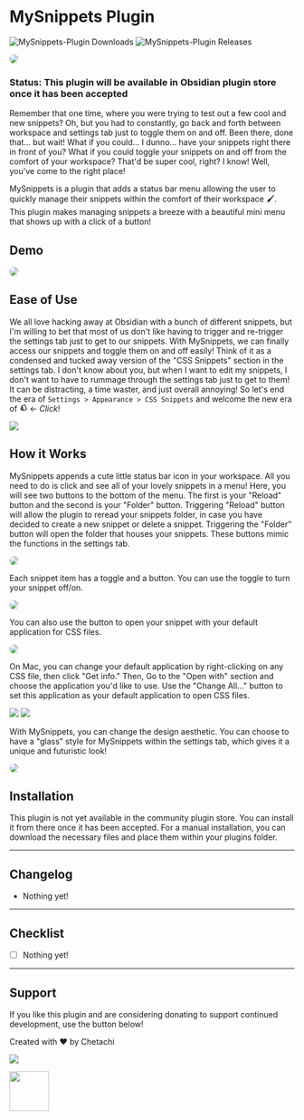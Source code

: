 # MySnippets Plugin

![MySnippets-Plugin Downloads](https://img.shields.io/github/downloads/chetachiezikeuzor/MySnippets-Plugin/total.svg)
![MySnippets-Plugin Releases](https://img.shields.io/github/v/release/chetachiezikeuzor/MySnippets-Plugin)

<img src="https://raw.githubusercontent.com/chetachiezikeuzor/MySnippets-Plugin/master/assets/MySnippets.png" style=" box-shadow: 0 2px 8px 0 var(--background-modifier-border); border-radius: 8px; ">

### Status: This plugin will be available in Obsidian plugin store once it has been accepted

Remember that one time, where you were trying to test out a few cool and new snippets? Oh, but you had to constantly, go back and forth between workspace and settings tab just to toggle them on and off. Been there, done that… but wait! What if you could… I dunno… have your snippets right there in front of you? What if you could toggle your snippets on and off from the comfort of your workspace? That'd be super cool, right? I know! Well, you've come to the right place!

MySnippets is a plugin that adds a status bar menu allowing the user to quickly manage their snippets within the comfort of their workspace 🖌. This plugin makes managing snippets a breeze with a beautiful mini menu that shows up with a click of a button!

## Demo

<img src="https://raw.githubusercontent.com/chetachiezikeuzor/MySnippets-Plugin/master/assets/demo2.gif" style=" box-shadow: 0 2px 8px 0 var(--background-modifier-border); border-radius: 8px; ">

## Ease of Use

We all love hacking away at Obsidian with a bunch of different snippets, but I'm willing to bet that most of us don't like having to trigger and re-trigger the settings tab just to get to our snippets. With MySnippets, we can finally access our snippets and toggle them on and off easily! Think of it as a condensed and tucked away version of the "CSS Snippets" section in the settings tab. I don't know about you, but when I want to edit my snippets, I don't want to have to rummage through the settings tab just to get to them! It can be distracting, a time waster, and just overall annoying! So let's end the era of `Settings > Appearance > CSS Snippets` and welcome the new era of <svg xmlns="http://www.w3.org/2000/svg" viewBox="0 0 24 24" stroke-width="0" stroke-linecap="round" stroke-linejoin="round" height="1em" width="1em"><path d="M5.764 8l-.295-.73a1 1 0 0 1 .553-1.302l9.272-3.746a1 1 0 0 1 1.301.552l5.62 13.908a1 1 0 0 1-.553 1.302L12.39 21.73a1 1 0 0 1-1.302-.553L11 20.96V21H7a1 1 0 0 1-1-1v-.27l-3.35-1.353a1 1 0 0 1-.552-1.302L5.764 8zM8 19h2.209L8 13.533V19zm-2-6.244l-1.673 4.141L6 17.608v-4.852zm1.698-5.309l4.87 12.054l7.418-2.997l-4.87-12.053l-7.418 2.996zm2.978 2.033a1 1 0 1 1-.749-1.855a1 1 0 0 1 .75 1.855z" fill="currentColor"/></svg> ← _Click_!

<img src="https://raw.githubusercontent.com/chetachiezikeuzor/MySnippets-Plugin/master/assets/image1.png" >

## How it Works

MySnippets appends a cute little status bar icon in your workspace. All you need to do is click and see all of your lovely snippets in a menu! Here, you will see two buttons to the bottom of the menu. The first is your "Reload" button and the second is your "Folder" button. Triggering "Reload" button will allow the plugin to reread your snippets folder, in case you have decided to create a new snippet or delete a snippet. Triggering the "Folder" button will open the folder that houses your snippets. These buttons mimic the functions in the settings tab.

<img src="https://raw.githubusercontent.com/chetachiezikeuzor/MySnippets-Plugin/master/assets/demo5.gif" style=" box-shadow: 0 2px 8px 0 var(--background-modifier-border); border-radius: 8px; ">

Each snippet item has a toggle and a button. You can use the toggle to turn your snippet off/on.

<img src="https://raw.githubusercontent.com/chetachiezikeuzor/MySnippets-Plugin/master/assets/demo2.gif" style=" box-shadow: 0 2px 8px 0 var(--background-modifier-border); border-radius: 8px; ">

You can also use the button to open your snippet with your default application for CSS files.

<img src="https://raw.githubusercontent.com/chetachiezikeuzor/MySnippets-Plugin/master/assets/demo3.gif" style=" box-shadow: 0 2px 8px 0 var(--background-modifier-border); border-radius: 8px; ">

On Mac, you can change your default application by right-clicking on any CSS file, then click "Get info." Then, Go to the "Open with" section and choose the application you'd like to use. Use the "Change All..." button to set this application as your default application to open CSS files.

<img src="https://raw.githubusercontent.com/chetachiezikeuzor/MySnippets-Plugin/master/assets/getInfo.png">

<img src="https://raw.githubusercontent.com/chetachiezikeuzor/MySnippets-Plugin/master/assets/setDefault.png">

With MySnippets, you can change the design aesthetic. You can choose to have a "glass" style for MySnippets within the settings tab, which gives it a unique and futuristic look!

<img src="https://raw.githubusercontent.com/chetachiezikeuzor/MySnippets-Plugin/master/assets/defaultApp.png" style=" box-shadow: 0 2px 8px 0 var(--background-modifier-border); border-radius: 8px; ">

## Installation

This plugin is not yet available in the community plugin store. You can install it from there once it has been accepted. For a manual installation, you can download the necessary files and place them within your plugins folder.

---

## Changelog

- Nothing yet!

---

## Checklist

- [ ] Nothing yet!

---

## Support

If you like this plugin and are considering donating to support continued development, use the button below!

Created with ❤️ by Chetachi

<a href="https://www.buymeacoffee.com/chetachi"><img src="https://img.buymeacoffee.com/button-api/?text=Buy me a coffee&amp;emoji=&amp;slug=chetachi&amp;button_colour=e3e7ef&amp;font_colour=262626&amp;font_family=Inter&amp;outline_colour=262626&amp;coffee_colour=ff0000"></a>

<a href="https://paypal.me/chelseaezikeuzor">
<img src="https://raw.githubusercontent.com/chetachiezikeuzor/MySnippets-Plugin/master/assets/paypal.svg" height="70"></a>
